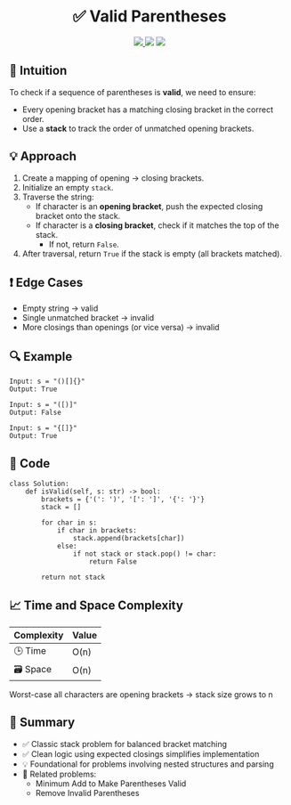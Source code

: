 <h1 align="center">✅ Valid Parentheses</h1>

<p align="center">
  <a href="https://leetcode.com/problems/valid-parentheses/">
    <img src="https://img.shields.io/badge/LeetCode-Valid%20Parentheses-brightgreen?logo=leetcode&style=flat-square" />
  </a>
  <img src="https://img.shields.io/badge/Difficulty-Easy-green?style=flat-square" />
  <img src="https://img.shields.io/badge/Category-Stack%2C%20String-blueviolet?style=flat-square" />
</p>


## 🧠 Intuition

To check if a sequence of parentheses is **valid**, we need to ensure:
- Every opening bracket has a matching closing bracket in the correct order.
- Use a **stack** to track the order of unmatched opening brackets.


## 💡 Approach

1. Create a mapping of opening → closing brackets.
2. Initialize an empty `stack`.
3. Traverse the string:
   - If character is an **opening bracket**, push the expected closing bracket onto the stack.
   - If character is a **closing bracket**, check if it matches the top of the stack.
     - If not, return `False`.
4. After traversal, return `True` if the stack is empty (all brackets matched).


## ❗ Edge Cases

- Empty string → valid
- Single unmatched bracket → invalid
- More closings than openings (or vice versa) → invalid


## 🔍 Example

```
Input: s = "()[]{}"
Output: True
```

```
Input: s = "([)]"
Output: False
```

```
Input: s = "{[]}"
Output: True
```

## 🧾 Code

```
class Solution:
    def isValid(self, s: str) -> bool:
        brackets = {'(': ')', '[': ']', '{': '}'}
        stack = []

        for char in s:
            if char in brackets:
                stack.append(brackets[char])
            else:
                if not stack or stack.pop() != char:
                    return False

        return not stack
```

## 📈 Time and Space Complexity

| Complexity | Value |
|------------|--------|
| 🕒 Time     | O(n)   |
| 🗃️ Space    | O(n)   |


Worst-case all characters are opening brackets → stack size grows to n

## 📌 Summary

- ✅ Classic stack problem for balanced bracket matching
- ✅ Clean logic using expected closings simplifies implementation
- 💡 Foundational for problems involving nested structures and parsing
- 🔁 Related problems:
   - Minimum Add to Make Parentheses Valid
   - Remove Invalid Parentheses
